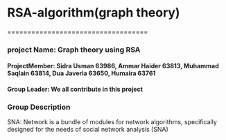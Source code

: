 # RSA-algorithm(graph theory)
===================================
<html>
<h3>project Name: Graph theory using RSA</h3>
<h4>ProjectMember: Sidra Usman 63986, Ammar Haider 63813, Muhammad Saqlain 63814, Dua Javeria 63650, Humaira 63761</h4>
<h4>Group Leader: We all contribute in this project  </h4>
<h3> Group Description </h3>
<p> SNA: Network is a bundle of modules for network algorithms, specifically designed for the needs of social network analysis
  (SNA)
  
</html>
